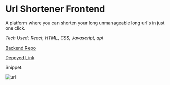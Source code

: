 # Url Shortener Frontend
A platform where you can shorten your long unmanageable long url's in just one click.

*Tech Used: React, HTML, CSS, Javascript, api*

[Backend Repo](https://github.com/sahilalam/Url_shortner_backend)

[Depoyed Link](http://url-shortener-lake.vercel.app/)

Snippet:

![url](https://user-images.githubusercontent.com/37076663/117661745-62884d80-b1bc-11eb-8f12-aa908e8418f2.PNG)


